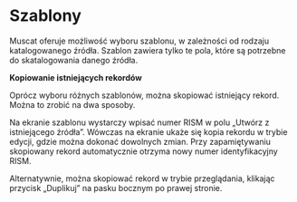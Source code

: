 # Szablony

Muscat oferuje możliwość wyboru szablonu, w zależności od rodzaju katalogowanego źródła. Szablon zawiera tylko te pola, które są potrzebne do skatalogowania danego źródła.

**Kopiowanie istniejących rekordów**

Oprócz wyboru różnych szablonów, można skopiować istniejący rekord. Można to zrobić na dwa sposoby.

Na ekranie szablonu wystarczy wpisać numer RISM w polu „Utwórz z istniejącego źródła”. Wówczas na ekranie ukaże się kopia rekordu w trybie edycji, gdzie można dokonać dowolnych zmian. Przy zapamiętywaniu skopiowany rekord automatycznie otrzyma nowy numer identyfikacyjny RISM.

Alternatywnie, można skopiować rekord w trybie przeglądania, klikając przycisk „Duplikuj” na pasku bocznym po prawej stronie.
